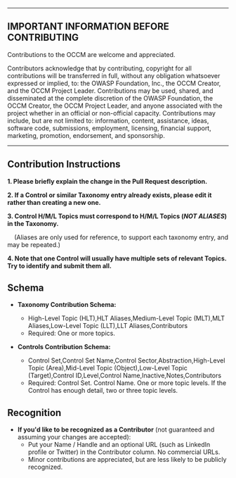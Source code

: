 ***
## IMPORTANT INFORMATION BEFORE CONTRIBUTING

Contributions to the OCCM are welcome and appreciated.

Contributors acknowledge that by contributing, copyright for all contributions will be transferred in full, without any obligation whatsoever expressed or implied, to: the OWASP Foundation, Inc., the OCCM Creator, and the OCCM Project Leader. Contributions may be used, shared, and disseminated at the complete discretion of the OWASP Foundation, the OCCM Creator, the OCCM Project Leader, and anyone associated with the project whether in an official or non-official capacity. Contributions may include, but are not limited to: information, content, assistance, ideas, software code, submissions, employment, licensing, financial support, marketing, promotion, endorsement, and sponsorship.

***
## Contribution Instructions

**1.  Please briefly explain the change in the Pull Request description.**

**2.  If a Control or similar Taxonomy entry already exists, please edit it rather than creating a new one.**

**3.  Control H/M/L Topics must correspond to H/M/L Topics (*NOT ALIASES*) in the Taxonomy.**

&nbsp;&nbsp;&nbsp;&nbsp;(Aliases are only used for reference, to support each taxonomy entry, and may be repeated.)

**4.  Note that one Control will usually have multiple sets of relevant Topics. Try to identify and submit them all.**

## Schema

* **Taxonomy Contribution Schema:**
  * High-Level Topic (HLT),HLT Aliases,Medium-Level Topic (MLT),MLT Aliases,Low-Level Topic (LLT),LLT Aliases,Contributors
  * Required: One or more topics.

* **Controls Contribution Schema:**
  * Control Set,Control Set Name,Control Sector,Abstraction,High-Level Topic (Area),Mid-Level Topic (Object),Low-Level Topic (Target),Control ID,Level,Control Name,Inactive,Notes,Contributors
  * Required: Control Set. Control Name. One or more topic levels. If the Control has enough detail, two or three topic levels.

## Recognition

* **If you'd like to be recognized as a Contributor** (not guaranteed and assuming your changes are accepted):
  * Put your Name / Handle and an optional URL (such as LinkedIn profile or Twitter) in the Contributor column. No commercial URLs.
  * Minor contributions are appreciated, but are less likely to be publicly recognized.
